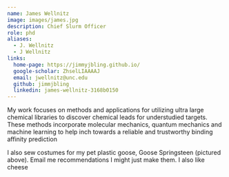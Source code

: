```yaml
---
name: James Wellnitz
image: images/james.jpg
description: Chief Slurm Officer
role: phd
aliases:
  - J. Wellnitz
  - J Wellnitz
links:
  home-page: https://jimmyjbling.github.io/
  google-scholar: ZhselLIAAAAJ
  email: jwellnitz@unc.edu
  github: jimmjbling
  linkedin: james-wellnitz-3168b0150
---
```


My work focuses on methods and applications for utilizing ultra large
chemical libraries to discover chemical leads for understudied targets.
These methods incorporate molecular mechanics, quantum mechanics and 
machine learning to help inch towards a reliable and trustworthy
binding affinity prediction

I also sew costumes for my pet plastic goose, Goose Springsteen (pictured above).
Email me recommendations I might just make them. I also like cheese
